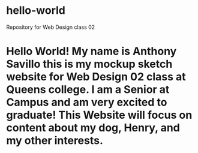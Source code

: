 # hello-world
Repository for Web Design class 02

<h1>Hello World! My name is Anthony Savillo this is my mockup sketch website for Web Design 02 class at Queens college. I am a Senior at Campus and am very excited to graduate! This Website will focus on content about my dog, Henry, and my other interests.</h1>
